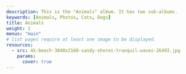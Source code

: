 ```yaml
---
description: This is the "Animals" album. It has two sub-albums.
keywords: [Animals, Photos, Cats, Dogs]
title: Animals
weight: 1
menus: "main"
# list pages require at least one image to be displayed.
resources:
  - src: 4k-beach-3840x2160-sandy-shores-tranquil-waves-26493.jpg
    params:
      cover: true
---
```

